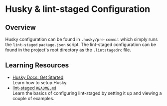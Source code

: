 # Husky & lint-staged Configuration

## Overview

Husky configuration can be found in `.husky/pre-commit` which simply runs the `lint-staged` `package.json` script. The lint-staged configuration can be found in the project's root directory as the `.lintstagedrc` file.

## Learning Resources

- [Husky Docs: Get Started](https://typicode.github.io/husky/get-started.html)  
  Learn how to setup Husky.
- [lint-staged `README.md`](https://github.com/lint-staged/lint-staged)  
  Learn the basics of configuring lint-staged by setting it up and viewing a couple of examples.
